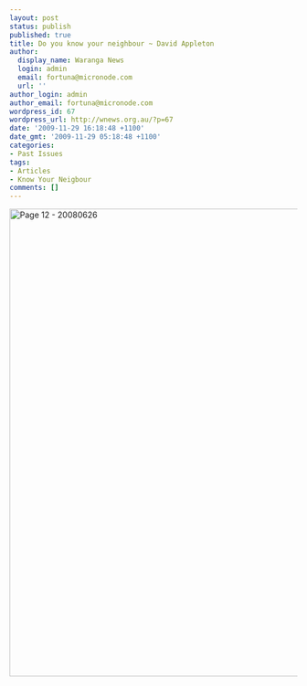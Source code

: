 ```yaml
---
layout: post
status: publish
published: true
title: Do you know your neighbour ~ David Appleton
author:
  display_name: Waranga News
  login: admin
  email: fortuna@micronode.com
  url: ''
author_login: admin
author_email: fortuna@micronode.com
wordpress_id: 67
wordpress_url: http://wnews.org.au/?p=67
date: '2009-11-29 16:18:48 +1100'
date_gmt: '2009-11-29 05:18:48 +1100'
categories:
- Past Issues
tags:
- Articles
- Know Your Neigbour
comments: []
---
```

<p><a href="http://wnews.org.au/wp-content/uploads/2009/11/Page-12-20080626.jpg"><img class="alignnone size-large wp-image-68" style="border: 0pt none;" title="Page 12 - 20080626" alt="Page 12 - 20080626" src="http://wnews.org.au/wp-content/uploads/2009/11/Page-12-20080626-703x1024.jpg" width="562" height="819" /></a></p>
